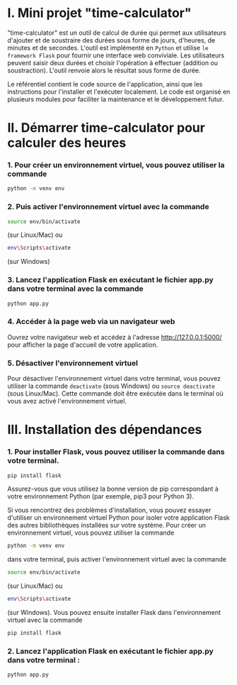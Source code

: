 # I. Mini projet "time-calculator"
"time-calculator" est un outil de calcul de durée qui permet aux utilisateurs d'ajouter et de soustraire des durées sous forme de jours, d'heures, de minutes et de secondes. L'outil est implémenté en `Python` et utilise `le framework Flask` pour fournir une interface web conviviale. Les utilisateurs peuvent saisir deux durées et choisir l'opération à effectuer (addition ou soustraction). L'outil renvoie alors le résultat sous forme de durée.

Le référentiel contient le code source de l'application, ainsi que les instructions pour l'installer et l'exécuter localement. Le code est organisé en plusieurs modules pour faciliter la maintenance et le développement futur.

# II. Démarrer time-calculator pour calculer des heures
### 1. Pour créer un environnement virtuel, vous pouvez utiliser la commande 
```bash
python -m venv env
```
### 2. Puis activer l'environnement virtuel avec la commande
```bash
source env/bin/activate
```
(sur Linux/Mac) ou
```bash
env\Scripts\activate
```
(sur Windows)

### 3. Lancez l'application Flask en exécutant le fichier app.py dans votre terminal avec la commande
```bash
python app.py
```
### 4. Accéder à la page web via un navigateur web
Ouvrez votre navigateur web et accédez à l'adresse http://127.0.0.1:5000/ pour afficher la page d'accueil de votre application.

### 5. Désactiver l'environnement virtuel
Pour désactiver l'environnement virtuel dans votre terminal, vous pouvez utiliser la commande `deactivate`
(sous Windows) ou 
`source deactivate`
(sous Linux/Mac). Cette commande doit être exécutée dans le terminal où vous avez activé l'environnement virtuel.

# III. Installation des dépendances

### 1. Pour installer Flask, vous pouvez utiliser la commande dans votre terminal.
```bash
pip install flask
```
Assurez-vous que vous utilisez la bonne version de pip correspondant à votre environnement Python (par exemple, pip3 pour Python 3).

Si vous rencontrez des problèmes d'installation, vous pouvez essayer d'utiliser un environnement virtuel Python pour isoler votre application Flask des autres bibliothèques installées sur votre système.
Pour créer un environnement virtuel, vous pouvez utiliser la commande 
```bash
python -m venv env
```
dans votre terminal, puis activer l'environnement virtuel avec la commande
```bash
source env/bin/activate
```
(sur Linux/Mac) ou
```bash
env\Scripts\activate
```
(sur Windows).
Vous pouvez ensuite installer Flask dans l'environnement virtuel avec la commande
```bash
pip install flask
```
### 2. Lancez l'application Flask en exécutant le fichier app.py dans votre terminal :
```bash
python app.py
```